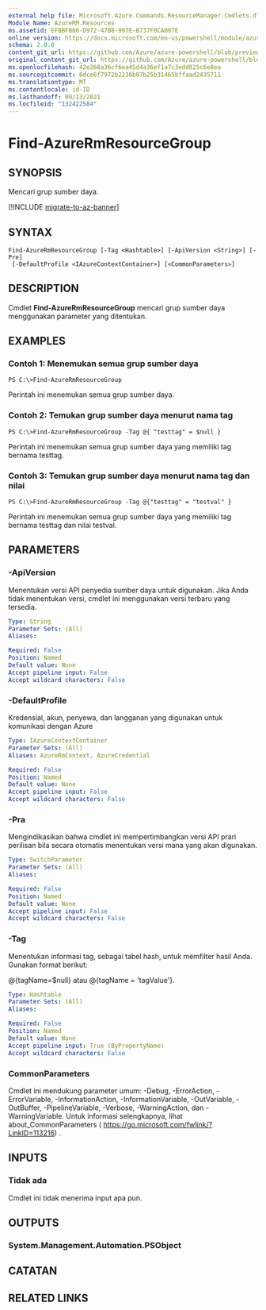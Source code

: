 ```yaml
---
external help file: Microsoft.Azure.Commands.ResourceManager.Cmdlets.dll-Help.xml
Module Name: AzureRM.Resources
ms.assetid: EFBBFB60-D972-47B8-997E-B737F0CA007E
online version: https://docs.microsoft.com/en-us/powershell/module/azurerm.resources/find-azurermresourcegroup
schema: 2.0.0
content_git_url: https://github.com/Azure/azure-powershell/blob/preview/src/ResourceManager/Resources/Commands.Resources/help/Find-AzureRmResourceGroup.md
original_content_git_url: https://github.com/Azure/azure-powershell/blob/preview/src/ResourceManager/Resources/Commands.Resources/help/Find-AzureRmResourceGroup.md
ms.openlocfilehash: 42e268a36cf6ea45d4a36ef1a7c3edd825c6e8ea
ms.sourcegitcommit: 6dce6f7972b2236b87b25b31465bffaad2435711
ms.translationtype: MT
ms.contentlocale: id-ID
ms.lasthandoff: 09/13/2021
ms.locfileid: "132422584"
---
```

# Find-AzureRmResourceGroup

## SYNOPSIS
Mencari grup sumber daya.

[!INCLUDE [migrate-to-az-banner](../../includes/migrate-to-az-banner.md)]

## SYNTAX

```
Find-AzureRmResourceGroup [-Tag <Hashtable>] [-ApiVersion <String>] [-Pre]
 [-DefaultProfile <IAzureContextContainer>] [<CommonParameters>]
```

## DESCRIPTION
Cmdlet **Find-AzureRmResourceGroup** mencari grup sumber daya menggunakan parameter yang ditentukan.

## EXAMPLES

### Contoh 1: Menemukan semua grup sumber daya
```
PS C:\>Find-AzureRmResourceGroup
```

Perintah ini menemukan semua grup sumber daya.

### Contoh 2: Temukan grup sumber daya menurut nama tag
```
PS C:\>Find-AzureRmResourceGroup -Tag @{ "testtag" = $null }
```

Perintah ini menemukan semua grup sumber daya yang memiliki tag bernama testtag.

### Contoh 3: Temukan grup sumber daya menurut nama tag dan nilai
```
PS C:\>Find-AzureRmResourceGroup -Tag @{"testtag" = "testval" }
```

Perintah ini menemukan semua grup sumber daya yang memiliki tag bernama testtag dan nilai testval.

## PARAMETERS

### -ApiVersion
Menentukan versi API penyedia sumber daya untuk digunakan. Jika Anda tidak menentukan versi, cmdlet ini menggunakan versi terbaru yang tersedia.

```yaml
Type: String
Parameter Sets: (All)
Aliases:

Required: False
Position: Named
Default value: None
Accept pipeline input: False
Accept wildcard characters: False
```

### -DefaultProfile
Kredensial, akun, penyewa, dan langganan yang digunakan untuk komunikasi dengan Azure

```yaml
Type: IAzureContextContainer
Parameter Sets: (All)
Aliases: AzureRmContext, AzureCredential

Required: False
Position: Named
Default value: None
Accept pipeline input: False
Accept wildcard characters: False
```

### -Pra
Mengindikasikan bahwa cmdlet ini mempertimbangkan versi API prari perilisan bila secara otomatis menentukan versi mana yang akan digunakan.

```yaml
Type: SwitchParameter
Parameter Sets: (All)
Aliases:

Required: False
Position: Named
Default value: None
Accept pipeline input: False
Accept wildcard characters: False
```

### -Tag
Menentukan informasi tag, sebagai tabel hash, untuk memfilter hasil Anda. Gunakan format berikut:

@{tagName=$null} atau @{tagName = 'tagValue'}.

```yaml
Type: Hashtable
Parameter Sets: (All)
Aliases:

Required: False
Position: Named
Default value: None
Accept pipeline input: True (ByPropertyName)
Accept wildcard characters: False
```

### CommonParameters
Cmdlet ini mendukung parameter umum: -Debug, -ErrorAction, -ErrorVariable, -InformationAction, -InformationVariable, -OutVariable, -OutBuffer, -PipelineVariable, -Verbose, -WarningAction, dan -WarningVariable. Untuk informasi selengkapnya, lihat about_CommonParameters ( https://go.microsoft.com/fwlink/?LinkID=113216) .

## INPUTS

### Tidak ada
Cmdlet ini tidak menerima input apa pun.

## OUTPUTS

### System.Management.Automation.PSObject

## CATATAN

## RELATED LINKS
